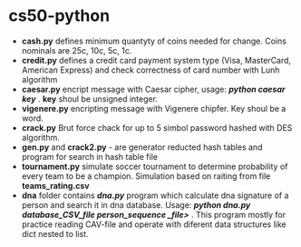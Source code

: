 # cs50-python

- **cash.py** defines minimum quantyty of coins needed for change. Coins nominals are 25c, 10c, 5c, 1c.
- **credit.py** defines a credit card payment system type (Visa, MasterCard, American Express) and check correctness of card number with Lunh algorithm
- **caesar.py** encript message with Caesar cipher, usage: ***python caesar key*** .  **key** shoul be unsigned integer.
- **vigenere.py** encripting message with Vigenere chipfer. Key shoul be a word.
- **crack.py** Brut force chack for up to 5 simbol password hashed with DES algorithm.
- **gen.py** and **crack2.py** - are generator reducted hash tables and program for search in hash table file
- **tournament.py** simulate soccer tournament to determine probability of every team to be a champion. Simulation based on raiting from file **teams_rating.csv**
- **dna** folder contains ***dna.py*** program which calculate dna signature of a person and search it in dna database. Usage: ***python dna.py database_CSV_file person_sequence _file>*** . This program mostly for practice reading CAV-file and operate with diferent data structures like dict nested to list.
